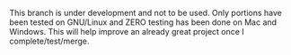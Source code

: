 This branch is under development and not to be used.  Only portions have been tested on GNU/Linux and ZERO testing 
has been done on Mac and Windows.  This will help improve an already great project once I complete/test/merge.